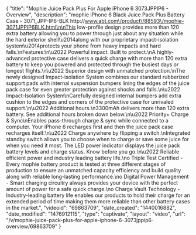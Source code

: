 {
    "title": "Mophie Juice Pack Plus For Apple iPhone 6 3073JPPIP6 - Overview",
    "description": "mophie iPhone 6 Black Juice Pack Plus Battery Case - 3071_JPP-IP6-BLK http:\/\/www.abt.com\/product\/88593\/mophie-3071JPPIP6BLK.html\n\nThis low-profile design provides more than 120 extra battery allowing you to power through just about any situation while the hard exterior shell\u2014along with our proprietary impact-isolation system\u2014protects your phone from heavy impacts and hard falls.\nFeatures:\n\u2022 Powerful impact. Built to protect.\nA highly-advanced protective case delivers a quick charge with more than 120 extra battery to keep you powered and protected through the busiest days or longest flights.\n\u2022 Superior design with unmatched protection.\nThe newly designed Impact-isolation System combines our standard rubberized support pads with internal suspension bumpers lining the edges of the juice pack case for even greater protection against shocks and falls.\n\u2022 Impact-Isolation System\nCarefully designed internal bumpers add extra cushion to the edges and corners of the protective case for unrivaled support.\n\u2022 Additional hours.\n3300mAh delivers more than 120 extra battery. See additional hours broken down below.\n\u2022 Priority+ Charge & Sync\nEnables pass-through charge & sync while connected to a computer. Your iPhone 6 recharges first and then the juice pack case recharges itself.\n\u2022 Charge anywhere by flipping a switch.\nIntegrated standby switch allows you to choose when to charge or save some juice for when you need it most. The LED power indicator displays the juice pack battery levels and charge status. Know before you go.\n\u2022 Reliable efficient power and industry leading battery life.\no Triple Test Certified - Every mophie battery product is tested at three different stages of production to ensure an unmatched capacity efficiency and build quality along with reliable long-lasting performance.\no Digital Power Management - Smart charging circuitry always provides your device with the perfect amount of power for a safe quick charge.\no Charge Vault Technology - Industry-leading battery life enables our products to hold their charge for an extended period of time making them more reliable than other battery cases in the market.",
    "videoid": "69863709",
    "date_created": "1440016882",
    "date_modified": "1476912115",
    "type": "captivate",
    "layout": "video",
    "url": "\/v\/mophie-juice-pack-plus-for-apple-iphone-6-3073jppip6-overview\/69863709"
}